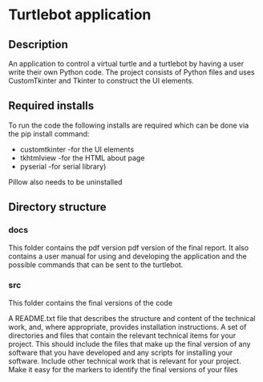 # Turtlebot application

## Description
An application to control a virtual turtle and a turtlebot by having a user write their own Python code.
The project consists of Python files and uses CustomTkinter and Tkinter to construct the UI elements.

## Required installs
To run the code the following installs are required which can be done via the pip install command:
* customtkinter -for the UI elements
* tkhtmlview -for the HTML about page
* pyserial -for serial library)

Pillow also needs to be uninstalled

## Directory structure
### docs
This folder contains the pdf version pdf version of the final report.
It also contains a user manual for using and developing the application and the possible commands that can be sent to the turtlebot.

### src
This folder contains the final versions of the code 




A README.txt file that describes the structure and content of the technical work, and, where appropriate, provides installation instructions.
A set of directories and files that contain the relevant technical items for your project. This should include the files that make up the final version of any software that you have developed and any scripts for installing your software. Include other technical work that is relevant for your project. Make it easy for the markers to identify the final versions of your files